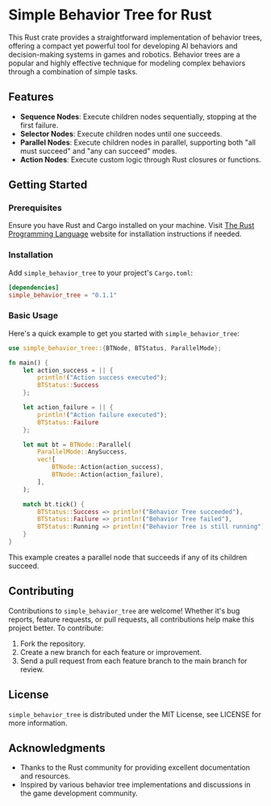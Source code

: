 # Simple Behavior Tree for Rust

This Rust crate provides a straightforward implementation of behavior trees, offering a compact yet powerful tool for developing AI behaviors and decision-making systems in games and robotics. Behavior trees are a popular and highly effective technique for modeling complex behaviors through a combination of simple tasks.

## Features

- **Sequence Nodes**: Execute children nodes sequentially, stopping at the first failure.
- **Selector Nodes**: Execute children nodes until one succeeds.
- **Parallel Nodes**: Execute children nodes in parallel, supporting both "all must succeed" and "any can succeed" modes.
- **Action Nodes**: Execute custom logic through Rust closures or functions.

## Getting Started

### Prerequisites

Ensure you have Rust and Cargo installed on your machine. Visit [The Rust Programming Language](https://www.rust-lang.org/tools/install) website for installation instructions if needed.

### Installation

Add `simple_behavior_tree` to your project's `Cargo.toml`:

```toml
[dependencies]
simple_behavior_tree = "0.1.1"
```

### Basic Usage

Here's a quick example to get you started with `simple_behavior_tree`:

```rust
use simple_behavior_tree::{BTNode, BTStatus, ParallelMode};

fn main() {
    let action_success = || {
        println!("Action success executed");
        BTStatus::Success
    };

    let action_failure = || {
        println!("Action failure executed");
        BTStatus::Failure
    };

    let mut bt = BTNode::Parallel(
        ParallelMode::AnySuccess,
        vec![
            BTNode::Action(action_success),
            BTNode::Action(action_failure),
        ],
    );

    match bt.tick() {
        BTStatus::Success => println!("Behavior Tree succeeded"),
        BTStatus::Failure => println!("Behavior Tree failed"),
        BTStatus::Running => println!("Behavior Tree is still running"),
    }
}
```

This example creates a parallel node that succeeds if any of its children succeed.

## Contributing

Contributions to `simple_behavior_tree` are welcome! Whether it's bug reports, feature requests, or pull requests, all contributions help make this project better. To contribute:

1. Fork the repository.
2. Create a new branch for each feature or improvement.
3. Send a pull request from each feature branch to the main branch for review.

## License

`simple_behavior_tree` is distributed under the MIT License, see LICENSE for more information.

## Acknowledgments

- Thanks to the Rust community for providing excellent documentation and resources.
- Inspired by various behavior tree implementations and discussions in the game development community.
